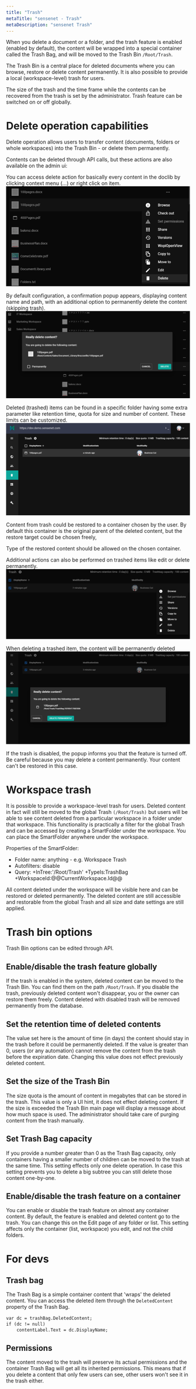 ```yaml
---
title: "Trash"
metaTitle: "sensenet - Trash"
metaDescription: "sensenet Trash"
---
```


When you delete a document or a folder, and the trash feature is enabled (enabled by default), the content will be wrapped into a special container called the Trash Bag, and will be moved to the Trash Bin `/Root/Trash`. 

The Trash Bin is a central place for deleted documents where you can browse, restore or delete content permanently. It is also possible to provide a local (workspace-level) trash for users.

The size of the trash and the time frame while the contents can be recovered from the trash is set by the administrator. Trash feature can be switched on or off globally.

# Delete operation capabilities
Delete operation allows users to transfer content (documents, folders or whole workspaces) into the Trash Bin - or delete them permanently.

Contents can be deleted through API calls, but these actions are also available on the admin ui:

You can access delete action for basically every content in the doclib by clicking context menu (...) or right click on item.
![delete action](./img/delete_contextmenu.png)


By default configuration, a confirmation popup appears, displaying content name and path, with an additional option to permanently delete the content (skipping trash).
![confirm delete](./img/confirm.png)

Deleted (trashed) items can be found in a specific folder having some extra parameter like retention time, quota for size and number of content. These limits can be customized.
![trash](./img/trasheditem.png)

Content from trash could be restored to a container chosen by the user. By default this container is the original parent of the deleted content, but the restore target could be chosen freely,

<note title="Important">
Type of the restored content should be allowed on the chosen container.
</note>

Additional actions can also be performed on trashed items like edit or delete permanently.
![trash actions](./img/trash_actions.png)

When deleting a trashed item, the content will be permanently deleted
![delete from trash](./img/permanentdelete.png)

If the trash is disabled, the popup informs you that the feature is turned off. Be careful because you may delete a content permanently. Your content can't be restored in this case.


# Workspace trash

It is possible to provide a workspace-level trash for users. Deleted content in fact will still be moved to the global Trash `(/Root/Trash)` but users will be able to see content deleted from a particular workspace in a folder under that workspace. This functionality is practically a filter for the global Trash and can be accessed by creating a SmartFolder under the workspace. You can place the SmartFolder anywhere under the workspace.

Properties of the SmartFolder:
- Folder name: anything - e.g. Workspace Trash
- Autofilters: disable
- Query: +InTree:'/Root/Trash' +TypeIs:TrashBag +WorkspaceId:@@CurrentWorkspace.Id@@

All content deleted under the workspace will be visible here and can be restored or deleted permanently. The deleted content are still accessible and restorable from the global Trash and all size and date settings are still applied.

# Trash bin options
Trash Bin options can be edited through API.

## Enable/disable the trash feature globally
If the trash is enabled in the system, deleted content can be moved to the Trash Bin. You can find them on the path `/Root/Trash`.
If you disable the trash, previously deleted content won't disappear, you or the owner can restore them freely. Content deleted with disabled trash will be removed permanently from the database.

## Set the retention time of deleted contents
The value set here is the amount of time (in days) the content should stay in the trash before it could be permanently deleted. If the value is greater than 0, users (or any automation) cannot remove the content from the trash before the expiration date. Changing this value does not effect previously deleted content.

## Set the size of the Trash Bin
The size quota is the amount of content in megabytes that can be stored in the trash. This value is only a UI hint, it does not effect deleting content. If the size is exceeded the Trash Bin main page will display a message about how much space is used. The administrator should take care of purging content from the trash manually.

## Set Trash Bag capacity
If you provide a number greater than 0 as the Trash Bag capacity, only containers having a smaller number of children can be moved to the trash at the same time. This setting effects only one delete operation. In case this setting prevents you to delete a big subtree you can still delete those content one-by-one.

## Enable/disable the trash feature on a container
You can enable or disable the trash feature on almost any container content. By default, the feature is enabled and deleted content go to the trash. You can change this on the Edit page of any folder or list. This setting affects only the container (list, workspace) you edit, and not the child folders.

# For devs

## Trash bag

The Trash Bag is a simple container content that 'wraps' the deleted content. You can access the deleted item through the `DeletedContent` property of the Trash Bag.

```
var dc = trashBag.DeletedContent;
if (dc != null)
	contentLabel.Text = dc.DisplayName;
```

## Permissions
The content moved to the trash will preserve its actual permissions and the container Trash Bag will get all its inherited permissions. This means that if you delete a content that only few users can see, other users won't see it in the trash either.
